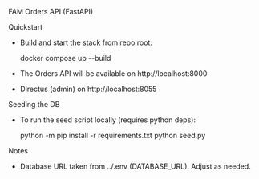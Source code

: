 FAM Orders API (FastAPI)

Quickstart

- Build and start the stack from repo root:

  docker compose up --build

- The Orders API will be available on http://localhost:8000
- Directus (admin) on http://localhost:8055

Seeding the DB

- To run the seed script locally (requires python deps):

  python -m pip install -r requirements.txt
  python seed.py

Notes

- Database URL taken from ../.env (DATABASE_URL). Adjust as needed.
